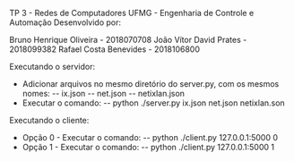 TP 3 - Redes de Computadores UFMG - Engenharia de Controle e Automação
Desenvolvido por:

Bruno Henrique Oliveira - 2018070708
João Vítor David Prates - 2018099382
Rafael Costa Benevides - 2018106800

Executando o servidor:
- Adicionar arquivos no mesmo diretório do server.py, com os mesmos nomes:
 -- ix.json
 -- net.json
 -- netixlan.json
- Executar o comando:
 -- python ./server.py ix.json net.json netixlan.son

Executando o cliente:
- Opção 0 - Executar o comando:
 -- python ./client.py 127.0.0.1:5000 0
- Opção 1 - Executar o comando:
 -- python ./client.py 127.0.0.1:5000 1